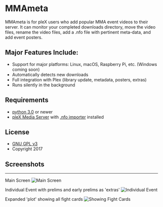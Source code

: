 # MMAmeta

MMAmeta is for pleX users who add popular MMA event videos to their server.  It can monitor your completed downloads directory, move the video files, rename the video files, add a .nfo file with pertinent meta-data, and add event posters.


## Major Features Include:

 * Support for major platforms: Linux, macOS, Raspberry Pi, etc. (Windows coming soon)
 * Automatically detects new downloads
 * Full integration with Plex (library update, metadata, posters, extras)
 * Runs silently in the background

## Requirements
 * [python 3.0](https://www.python.org/downloads/) or newer
 * [pleX Media Server](https://www.plex.tv/downloads/) with [.nfo importer](https://forums.plex.tv/discussion/38402/metadata-agents-for-exported-xbmc-library) installed
 
## License
 * [GNU GPL v3](http://www.gnu.org/licenses/gpl.html)
 * Copyright 2017

## Screenshots
***
Main Screen
![Main Screen](https://github.com/MMAmeta/MMAmeta/blob/master/screenshots/main_screen.png)

Individual Event with prelims and early prelims as 'extras'
![Individual Event](https://github.com/MMAmeta/MMAmeta/blob/master/screenshots/event_with_prelims.png)

Expanded 'plot' showing all fight cards
![Showing Fight Cards](https://github.com/MMAmeta/MMAmeta/blob/master/screenshots/all_fight_cards.png)
